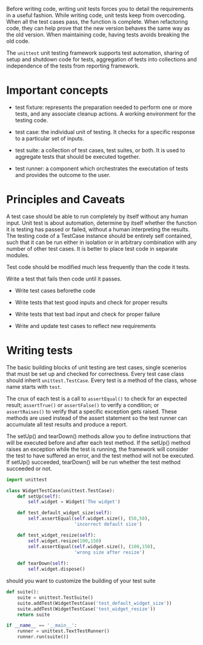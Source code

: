 Before writing code, writing unit tests forces you to detail the requirements in a useful fashion. While writing code, unit tests keep from overcoding. When all the test cases pass, the function is complete. When refactoring code, they can help prove that the new version behaves the same way as the old version. When maintaining code, having tests avoids breaking the old code.

The `unittest` unit testing framework supports test automation, sharing of setup and shutdown code for tests, aggregation of tests into collections and independence of the tests from reporting framework.

# Important concepts

- test fixture: represents the preparation needed to perform one or more tests, and any associate cleanup actions. A working environment for the testing code.

- test case: the individual unit of testing. It checks for a specific response to a particular set of inputs.

- test suite: a collection of test cases, test suites, or both. It is used to aggregate tests that should be executed together.

- test runner: a component which orchestrates the executation of tests and provides the outcome to the user.

# Principles and Caveats

A test case should be able to run completely by itself without any human input. Unit test is about automation, determine by itself whether the function it is testing has passed or failed, without a human interpreting the results. The testing code of a TestCase instance should be entirely self contained, such that it can be run either in isolation or in arbitrary combination with any number of other test cases. It is better to place test code in separate modules.

Test code should be modified much less frequently than the code it tests. 

Write a test that fails then code until it passes.

- Write test cases beforethe code

- Write tests that test good inputs and check for proper results

- Write tests that test bad input and check for proper failure

- Write and update test cases to reflect new requirements

# Writing tests

The basic building blocks of unit testing are test cases, single scenerios that must be set up and checked for correctness. Every test case class should inherit `unittest.TestCase`. Every test is a method of the class, whose name starts with `test`.

The crux of each test is a call to `assertEqual()` to check for an expected result; `assertTrue()` or `assertFalse()` to verify a condition; or `assertRaises()` to verify that a specific exception gets raised. These methods are used instead of the assert statement so the test runner can accumulate all test results and produce a report.

The setUp() and tearDown() methods allow you to define instructions that will be executed before and after each test method. If the setUp() method raises an exception while the test is running, the framework will consider the test to have suffered an error, and the test method will not be executed. If setUp() succeeded, tearDown() will be run whether the test method succeeded or not.

```python
import unittest

class WidgetTestCase(unittest.TestCase):
    def setUp(self):
        self.widget = Widget('The widget')

    def test_default_widget_size(self):
        self.assertEqual(self.widget.size(), (50,50),
                         'incorrect default size')

    def test_widget_resize(self):
        self.widget.resize(100,150)
        self.assertEqual(self.widget.size(), (100,150),
                         'wrong size after resize')
                         
    def tearDown(self):
        self.widget.dispose()
```

should you want to customize the building of your test suite


```python
def suite():
    suite = unittest.TestSuite()
    suite.addTest(WidgetTestCase('test_default_widget_size'))
    suite.addTest(WidgetTestCase('test_widget_resize'))
    return suite

if __name__ == '__main__':
    runner = unittest.TextTestRunner()
    runner.run(suite())
```

